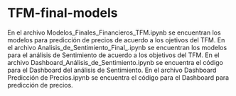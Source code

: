# TFM-final-models

En el archivo Modelos_Finales_Financieros_TFM.ipynb se encuentran los modelos para predicción de precios de acuerdo a los ojetivos del TFM.
En el archivo Analisis_de_Sentimiento_Final_.ipynb se encuentran los modelos para el análisis de Sentimiento de acuerdo a los objetivos del TFM.
En el archivo Dashboard_Análisis_de_Sentimiento.ipynb se encuentra el código para el Dashboard del análisis de Sentimiento.
En el archivo Dashboard Predicción de Precios.ipynb se encuentra el código para el Dashboard para predicción de precios.

